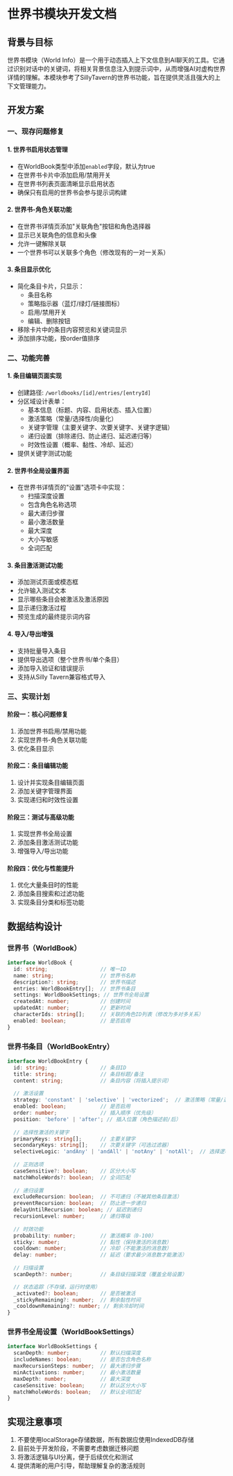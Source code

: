 # 世界书模块开发文档

## 背景与目标

世界书模块（World Info）是一个用于动态插入上下文信息到AI聊天的工具。它通过识别对话中的关键词，将相关背景信息注入到提示词中，从而增强AI对虚构世界详情的理解。本模块参考了SillyTavern的世界书功能，旨在提供灵活且强大的上下文管理能力。

## 开发方案

### 一、现存问题修复

#### 1. 世界书启用状态管理
- 在WorldBook类型中添加`enabled`字段，默认为true
- 在世界书卡片中添加启用/禁用开关
- 在世界书列表页面清晰显示启用状态
- 确保只有启用的世界书会参与提示词构建

#### 2. 世界书-角色关联功能
- 在世界书详情页添加"关联角色"按钮和角色选择器
- 显示已关联角色的信息和头像
- 允许一键解除关联
- 一个世界书可以关联多个角色（修改现有的一对一关系）

#### 3. 条目显示优化
- 简化条目卡片，只显示：
  - 条目名称
  - 策略指示器（蓝灯/绿灯/链接图标）
  - 启用/禁用开关
  - 编辑、删除按钮
- 移除卡片中的条目内容预览和关键词显示
- 添加排序功能，按order值排序

### 二、功能完善

#### 1. 条目编辑页面实现
- 创建路径: `/worldbooks/[id]/entries/[entryId]`
- 分区域设计表单：
  - 基本信息（标题、内容、启用状态、插入位置）
  - 激活策略（常量/选择性/向量化）
  - 关键字管理（主要关键字、次要关键字、关键字逻辑）
  - 递归设置（排除递归、防止递归、延迟递归等）
  - 时效性设置（概率、黏性、冷却、延迟）
- 提供关键字测试功能

#### 2. 世界书全局设置界面
- 在世界书详情页的"设置"选项卡中实现：
  - 扫描深度设置
  - 包含角色名称选项
  - 最大递归步骤
  - 最小激活数量
  - 最大深度
  - 大小写敏感
  - 全词匹配

#### 3. 条目激活测试功能
- 添加测试页面或模态框
- 允许输入测试文本
- 显示哪些条目会被激活及激活原因
- 显示递归激活过程
- 预览生成的最终提示词内容

#### 4. 导入/导出增强
- 支持批量导入条目
- 提供导出选项（整个世界书/单个条目）
- 添加导入验证和错误提示
- 支持从Silly Tavern兼容格式导入

### 三、实现计划

#### 阶段一：核心问题修复
1. 添加世界书启用/禁用功能
2. 实现世界书-角色关联功能
3. 优化条目显示

#### 阶段二：条目编辑功能
1. 设计并实现条目编辑页面
2. 添加关键字管理界面
3. 实现递归和时效性设置

#### 阶段三：测试与高级功能
1. 实现世界书全局设置
2. 添加条目激活测试功能
3. 增强导入/导出功能

#### 阶段四：优化与性能提升
1. 优化大量条目时的性能
2. 添加条目搜索和过滤功能
3. 实现条目分类和标签功能

## 数据结构设计

### 世界书（WorldBook）

```typescript
interface WorldBook {
  id: string;                 // 唯一ID
  name: string;               // 世界书名称
  description?: string;       // 世界书描述
  entries: WorldBookEntry[];  // 世界书条目
  settings: WorldBookSettings; // 世界书全局设置
  createdAt: number;          // 创建时间
  updatedAt: number;          // 更新时间
  characterIds: string[];     // 关联的角色ID列表（修改为多对多关系）
  enabled: boolean;           // 是否启用
}
```

### 世界书条目（WorldBookEntry）

```typescript
interface WorldBookEntry {
  id: string;                 // 条目ID
  title: string;              // 条目标题/备注
  content: string;            // 条目内容（将插入提示词）
  
  // 激活设置
  strategy: 'constant' | 'selective' | 'vectorized';  // 激活策略（常量/选择性/向量化）
  enabled: boolean;           // 是否启用
  order: number;              // 插入顺序（优先级）
  position: 'before' | 'after'; // 插入位置（角色描述前/后）
  
  // 选择性激活的关键字
  primaryKeys: string[];      // 主要关键字
  secondaryKeys: string[];    // 次要关键字（可选过滤器）
  selectiveLogic: 'andAny' | 'andAll' | 'notAny' | 'notAll';  // 选择逻辑
  
  // 正则选项
  caseSensitive?: boolean;    // 区分大小写
  matchWholeWords?: boolean;  // 全词匹配
  
  // 递归设置
  excludeRecursion: boolean;  // 不可递归（不被其他条目激活）
  preventRecursion: boolean;  // 防止进一步递归
  delayUntilRecursion: boolean; // 延迟到递归
  recursionLevel: number;     // 递归等级
  
  // 时效功能
  probability: number;        // 激活概率（0-100）
  sticky: number;             // 黏性（保持激活的消息数）
  cooldown: number;           // 冷却（不能激活的消息数）
  delay: number;              // 延迟（要求最少消息数才能激活）
  
  // 扫描设置
  scanDepth?: number;         // 条目级扫描深度（覆盖全局设置）

  // 状态追踪（不存储，运行时使用）
  _activated?: boolean;       // 是否被激活
  _stickyRemaining?: number;  // 剩余黏性时间
  _cooldownRemaining?: number; // 剩余冷却时间
}
```

### 世界书全局设置（WorldBookSettings）

```typescript
interface WorldBookSettings {
  scanDepth: number;          // 默认扫描深度
  includeNames: boolean;      // 是否包含角色名称
  maxRecursionSteps: number;  // 最大递归步骤
  minActivations: number;     // 最小激活数量
  maxDepth: number;           // 最大深度
  caseSensitive: boolean;     // 默认区分大小写
  matchWholeWords: boolean;   // 默认全词匹配
}
```

## 实现注意事项

1. 不要使用localStorage存储数据，所有数据应使用IndexedDB存储
2. 目前处于开发阶段，不需要考虑数据迁移问题
3. 将激活逻辑与UI分离，便于后续优化和测试
4. 提供清晰的用户引导，帮助理解复杂的激活规则 